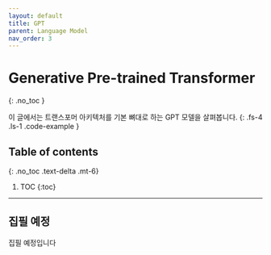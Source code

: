 ```yaml
---
layout: default
title: GPT
parent: Language Model
nav_order: 3
---
```


# Generative Pre-trained Transformer
{: .no_toc }

이 글에서는 트랜스포머 아키텍처를 기본 뼈대로 하는 GPT 모델을 살펴봅니다.
{: .fs-4 .ls-1 .code-example }

## Table of contents
{: .no_toc .text-delta .mt-6}

1. TOC
{:toc}

---

## 집필 예정

집필 예정입니다

